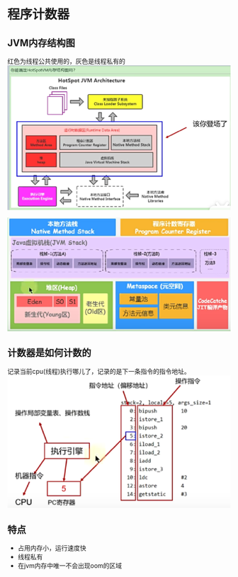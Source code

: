 # 程序计数器

## JVM内存结构图
红色为线程公共使用的，灰色是线程私有的
![img.png](../images/jvm-18-01.png)

![img.png](../images/jvm-18-02.png)

## 计数器是如何计数的
记录当前cpu(线程)执行哪儿了，记录的是下一条指令的指令地址。
![img.png](../images/jvm-18-03.png)

## 特点
- 占用内存小，运行速度快
- 线程私有
- 在jvm内存中唯一不会出现oom的区域